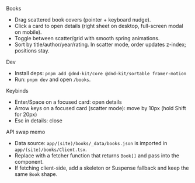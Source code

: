 Books

- Drag scattered book covers (pointer + keyboard nudge).
- Click a card to open details (right sheet on desktop, full-screen modal on mobile). 
- Toggle between scatter/grid with smooth spring animations.
- Sort by title/author/year/rating. In scatter mode, order updates z-index; positions stay.

Dev

- Install deps: `pnpm add @dnd-kit/core @dnd-kit/sortable framer-motion`
- Run: `pnpm dev` and open `/books`.

Keybinds

- Enter/Space on a focused card: open details
- Arrow keys on a focused card (scatter mode): move by 10px (hold Shift for 20px)
- Esc in details: close

API swap memo

- Data source: `app/(site)/books/_data/books.json` is imported in `app/(site)/books/Client.tsx`.
- Replace with a fetcher function that returns `Book[]` and pass into the component.
- If fetching client-side, add a skeleton or Suspense fallback and keep the same `Book` shape.
